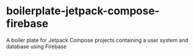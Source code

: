 # boilerplate-jetpack-compose-firebase
A boiler plate for Jetpack Compose projects containing a user system and database using Firebase
